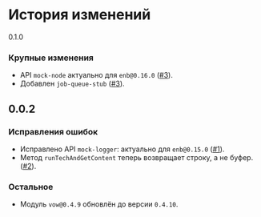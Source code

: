 История изменений
=================

0.1.0

### Крупные изменения

* API `mock-node` актуально для `enb@0.16.0` ([#3]).
* Добавлен `job-queue-stub` ([#3]).

0.0.2
-----

### Исправления ошибок

* Исправлено API `mock-logger`: актуально для `enb@0.15.0` ([#1]).
* Метод `runTechAndGetContent` теперь возвращает строку, а не буфер. ([#2]).

### Остальное

* Модуль `vow@0.4.9` обновлён до версии `0.4.10`.

[#3]: https://github.com/enb-make/mock-enb/pull/3
[#2]: https://github.com/enb-make/mock-enb/pull/2
[#1]: https://github.com/enb-make/mock-enb/pull/1
